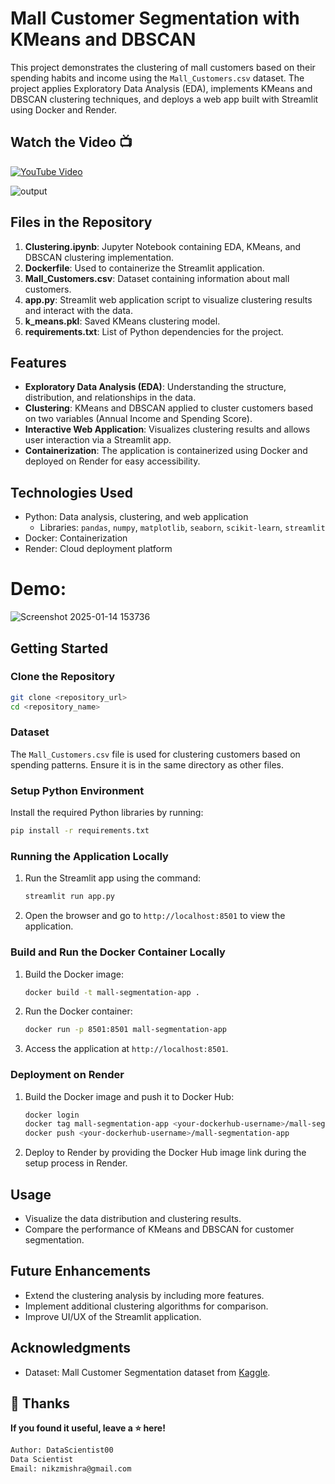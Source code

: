 # Mall Customer Segmentation with KMeans and DBSCAN

This project demonstrates the clustering of mall customers based on their spending habits and income using the `Mall_Customers.csv` dataset. The project applies Exploratory Data Analysis (EDA), implements KMeans and DBSCAN clustering techniques, and deploys a web app built with Streamlit using Docker and Render.

## Watch the Video 📺

[![YouTube Video](https://img.shields.io/badge/YouTube-Watch%20Video-red?logo=youtube&logoColor=white&style=for-the-badge)](https://youtu.be/8SftgRodXiU)

![output](https://github.com/user-attachments/assets/40d664ec-98e4-4b11-85da-3d0cbd27cc11)


## Files in the Repository

1. **Clustering.ipynb**: Jupyter Notebook containing EDA, KMeans, and DBSCAN clustering implementation.
2. **Dockerfile**: Used to containerize the Streamlit application.
3. **Mall_Customers.csv**: Dataset containing information about mall customers.
4. **app.py**: Streamlit web application script to visualize clustering results and interact with the data.
5. **k_means.pkl**: Saved KMeans clustering model.
6. **requirements.txt**: List of Python dependencies for the project.

## Features

- **Exploratory Data Analysis (EDA)**: Understanding the structure, distribution, and relationships in the data.
- **Clustering**: KMeans and DBSCAN applied to cluster customers based on two variables (Annual Income and Spending Score).
- **Interactive Web Application**: Visualizes clustering results and allows user interaction via a Streamlit app.
- **Containerization**: The application is containerized using Docker and deployed on Render for easy accessibility.

## Technologies Used

- Python: Data analysis, clustering, and web application
  - Libraries: `pandas`, `numpy`, `matplotlib`, `seaborn`, `scikit-learn`, `streamlit`
- Docker: Containerization
- Render: Cloud deployment platform

# Demo:

![Screenshot 2025-01-14 153736](https://github.com/user-attachments/assets/40472caf-d7a5-4331-8df8-531833c6e5d8)


## Getting Started

### Clone the Repository

```bash
git clone <repository_url>
cd <repository_name>
```

### Dataset

The `Mall_Customers.csv` file is used for clustering customers based on spending patterns. Ensure it is in the same directory as other files.

### Setup Python Environment

Install the required Python libraries by running:

```bash
pip install -r requirements.txt
```

### Running the Application Locally

1. Run the Streamlit app using the command:
   ```bash
   streamlit run app.py
   ```
2. Open the browser and go to `http://localhost:8501` to view the application.

### Build and Run the Docker Container Locally

1. Build the Docker image:
   ```bash
   docker build -t mall-segmentation-app .
   ```
2. Run the Docker container:
   ```bash
   docker run -p 8501:8501 mall-segmentation-app
   ```
3. Access the application at `http://localhost:8501`.

### Deployment on Render

1. Build the Docker image and push it to Docker Hub:

   ```bash
   docker login
   docker tag mall-segmentation-app <your-dockerhub-username>/mall-segmentation-app
   docker push <your-dockerhub-username>/mall-segmentation-app
   ```

2. Deploy to Render by providing the Docker Hub image link during the setup process in Render.

## Usage

- Visualize the data distribution and clustering results.
- Compare the performance of KMeans and DBSCAN for customer segmentation.

## Future Enhancements

- Extend the clustering analysis by including more features.
- Implement additional clustering algorithms for comparison.
- Improve UI/UX of the Streamlit application.


## Acknowledgments

- Dataset: Mall Customer Segmentation dataset from [Kaggle](https://www.kaggle.com/datasets/vjchoudhary7/customer-segmentation-tutorial-in-python).

## 🚀 Thanks

**If you found it useful, leave a ⭐ here!**

```bash
Author: DataScientist00
Data Scientist
Email: nikzmishra@gmail.com

```
